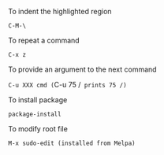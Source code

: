 To indent the highlighted region

`C-M-\`

To repeat a command

`C-x z`

To provide an argument to the next command

`C-u XXX cmd (`C-u 75 /` prints 75 /)`

To install package

`package-install`

To modify root file

`M-x sudo-edit (installed from Melpa)`
